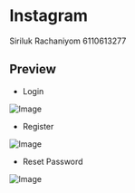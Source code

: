 # Instagram
Siriluk Rachaniyom 6110613277

## Preview
* Login

![Image](https://user-images.githubusercontent.com/69668666/180000504-2c9f2881-9d34-439d-a0fc-de47fdc1c8f8.png)

* Register

![Image](https://user-images.githubusercontent.com/69668666/180000936-6821b65e-9da1-42b7-8689-97fb47f4684a.png)

* Reset Password

![Image](https://user-images.githubusercontent.com/69668666/180001187-ba987e44-6df9-42cf-935e-fd7b312b1ba4.png)
